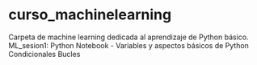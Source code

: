 # curso_machinelearning
Carpeta de machine learning dedicada al aprendizaje de Python básico.
ML_sesion1:
  Python Notebook - Variables y aspectos básicos de Python
  Condicionales
  Bucles
